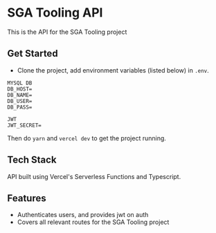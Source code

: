# SGA Tooling API

This is the API for the SGA Tooling project

## Get Started

- Clone the project, add environment variables (listed below) in `.env`.

```env
MYSQL DB
DB_HOST=
DB_NAME=
DB_USER=
DB_PASS=

JWT
JWT_SECRET=
```

Then do `yarn` and `vercel dev` to get the project running.

## Tech Stack

API built using Vercel's Serverless Functions and Typescript.

## Features

- Authenticates users, and provides jwt on auth
- Covers all relevant routes for the SGA Tooling project